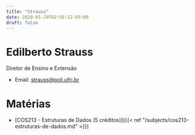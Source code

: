 ```yaml
---
title: "Strauss"
date: 2020-01-29T02:56:12-03:00
draft: false
---
```


# Edilberto Strauss

Diretor de Ensino e Extensão

- Email: strauss@poli.ufrj.br

# Matérias

- [COS213 - Estruturas de Dados (5 créditos)]({{< ref "/subjects/cos213-estruturas-de-dados.md" >}})
